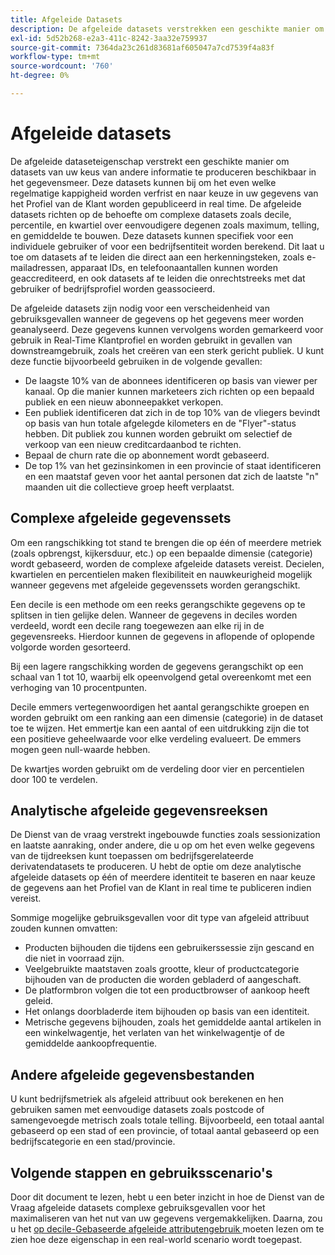 ```yaml
---
title: Afgeleide Datasets
description: De afgeleide datasets verstrekken een geschikte manier om datasets van uw keus te produceren die bij om het even welke regelmatige kring en naar keuze gepubliceerd in uw gegevens van het Profiel van de Klant in real time kunnen worden vernieuwd. Dit document verstrekt een overzicht van hoe te om de Dienst van de Vraag te gebruiken om afgeleide datasets voor gebruik met uw gegevens van het Profiel tot stand te brengen.
exl-id: 5d52b268-e2a3-411c-8242-3aa32e759937
source-git-commit: 7364da23c261d83681af605047a7cd7539f4a83f
workflow-type: tm+mt
source-wordcount: '760'
ht-degree: 0%

---
```


# Afgeleide datasets

De afgeleide dataseteigenschap verstrekt een geschikte manier om datasets van uw keus van andere informatie te produceren beschikbaar in het gegevensmeer. Deze datasets kunnen bij om het even welke regelmatige kappigheid worden verfrist en naar keuze in uw gegevens van het Profiel van de Klant worden gepubliceerd in real time. De afgeleide datasets richten op de behoefte om complexe datasets zoals decile, percentile, en kwartiel over eenvoudigere degenen zoals maximum, telling, en gemiddelde te bouwen. Deze datasets kunnen specifiek voor een individuele gebruiker of voor een bedrijfsentiteit worden berekend. Dit laat u toe om datasets af te leiden die direct aan een herkenningsteken, zoals e-mailadressen, apparaat IDs, en telefoonaantallen kunnen worden geaccrediteerd, en ook datasets af te leiden die onrechtstreeks met dat gebruiker of bedrijfsprofiel worden geassocieerd.

De afgeleide datasets zijn nodig voor een verscheidenheid van gebruiksgevallen wanneer de gegevens op het gegevens meer worden geanalyseerd. Deze gegevens kunnen vervolgens worden gemarkeerd voor gebruik in Real-Time Klantprofiel en worden gebruikt in gevallen van downstreamgebruik, zoals het creëren van een sterk gericht publiek. U kunt deze functie bijvoorbeeld gebruiken in de volgende gevallen:

* De laagste 10% van de abonnees identificeren op basis van viewer per kanaal. Op die manier kunnen marketeers zich richten op een bepaald publiek en een nieuw abonneepakket verkopen.
* Een publiek identificeren dat zich in de top 10% van de vliegers bevindt op basis van hun totale afgelegde kilometers en de &quot;Flyer&quot;-status hebben. Dit publiek zou kunnen worden gebruikt om selectief de verkoop van een nieuw creditcardaanbod te richten.
* Bepaal de churn rate die op abonnement wordt gebaseerd.
* De top 1% van het gezinsinkomen in een provincie of staat identificeren en een maatstaf geven voor het aantal personen dat zich de laatste &quot;n&quot; maanden uit die collectieve groep heeft verplaatst.

## Complexe afgeleide gegevenssets

Om een rangschikking tot stand te brengen die op één of meerdere metriek (zoals opbrengst, kijkersduur, etc.) op een bepaalde dimensie (categorie) wordt gebaseerd, worden de complexe afgeleide datasets vereist. Decielen, kwartielen en percentielen maken flexibiliteit en nauwkeurigheid mogelijk wanneer gegevens met afgeleide gegevenssets worden gerangschikt.

Een decile is een methode om een reeks gerangschikte gegevens op te splitsen in tien gelijke delen. Wanneer de gegevens in deciles worden verdeeld, wordt een decile rang toegewezen aan elke rij in de gegevensreeks. Hierdoor kunnen de gegevens in aflopende of oplopende volgorde worden gesorteerd.

Bij een lagere rangschikking worden de gegevens gerangschikt op een schaal van 1 tot 10, waarbij elk opeenvolgend getal overeenkomt met een verhoging van 10 procentpunten.

Decile emmers vertegenwoordigen het aantal gerangschikte groepen en worden gebruikt om een ranking aan een dimensie (categorie) in de dataset toe te wijzen. Het emmertje kan een aantal of een uitdrukking zijn die tot een positieve geheelwaarde voor elke verdeling evalueert. De emmers mogen geen null-waarde hebben.

De kwartjes worden gebruikt om de verdeling door vier en percentielen door 100 te verdelen.

## Analytische afgeleide gegevensreeksen

De Dienst van de vraag verstrekt ingebouwde functies zoals sessionization en laatste aanraking, onder andere, die u op om het even welke gegevens van de tijdreeksen kunt toepassen om bedrijfsgerelateerde derivatendatasets te produceren. U hebt de optie om deze analytische afgeleide datasets op één of meerdere identiteit te baseren en naar keuze de gegevens aan het Profiel van de Klant in real time te publiceren indien vereist.

Sommige mogelijke gebruiksgevallen voor dit type van afgeleid attribuut zouden kunnen omvatten:

* Producten bijhouden die tijdens een gebruikerssessie zijn gescand en die niet in voorraad zijn.
* Veelgebruikte maatstaven zoals grootte, kleur of productcategorie bijhouden van de producten die worden gebladerd of aangeschaft.
* De platformbron volgen die tot een productbrowser of aankoop heeft geleid.
* Het onlangs doorbladerde item bijhouden op basis van een identiteit.
* Metrische gegevens bijhouden, zoals het gemiddelde aantal artikelen in een winkelwagentje, het verlaten van het winkelwagentje of de gemiddelde aankoopfrequentie.

## Andere afgeleide gegevensbestanden

U kunt bedrijfsmetriek als afgeleid attribuut ook berekenen en hen gebruiken samen met eenvoudige datasets zoals postcode of samengevoegde metrisch zoals totale telling. Bijvoorbeeld, een totaal aantal gebaseerd op een stad of een provincie, of totaal aantal gebaseerd op een bedrijfscategorie en een stad/provincie.

## Volgende stappen en gebruiksscenario&#39;s

Door dit document te lezen, hebt u een beter inzicht in hoe de Dienst van de Vraag afgeleide datasets complexe gebruiksgevallen voor het maximaliseren van het nut van uw gegevens vergemakkelijken. Daarna, zou u het [ op decile-Gebaseerde afgeleide attributengebruik ](../../use-cases/deciles-use-case.md) moeten lezen om te zien hoe deze eigenschap in een real-world scenario wordt toegepast.
